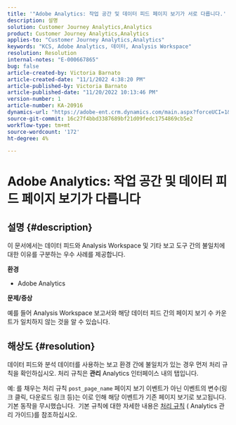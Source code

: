 ```yaml
---
title: '"Adobe Analytics: 작업 공간 및 데이터 피드 페이지 보기가 서로 다릅니다.'
description: 설명
solution: Customer Journey Analytics,Analytics
product: Customer Journey Analytics,Analytics
applies-to: "Customer Journey Analytics,Analytics"
keywords: "KCS, Adobe Analytics, 데이터, Analysis Workspace"
resolution: Resolution
internal-notes: "E-000667865"
bug: false
article-created-by: Victoria Barnato
article-created-date: "11/1/2022 4:38:20 PM"
article-published-by: Victoria Barnato
article-published-date: "11/20/2022 10:13:46 PM"
version-number: 1
article-number: KA-20916
dynamics-url: "https://adobe-ent.crm.dynamics.com/main.aspx?forceUCI=1&pagetype=entityrecord&etn=knowledgearticle&id=16b31394-035a-ed11-9561-6045bd006a22"
source-git-commit: 16c27f4bbd3387689bf21d09fedc1754869cb5e2
workflow-type: tm+mt
source-wordcount: '172'
ht-degree: 4%

---
```


# Adobe Analytics: 작업 공간 및 데이터 피드 페이지 보기가 다릅니다

## 설명 {#description}


이 문서에서는 데이터 피드와 Analysis Workspace 및 기타 보고 도구 간의 불일치에 대한 이유를 구분하는 우수 사례를 제공합니다.

<b>환경</b>

- Adobe Analytics


<b>문제/증상</b>

예를 들어 Analysis Workspace 보고서와 해당 데이터 피드 간의 페이지 보기 수 카운트가 일치하지 않는 것을 알 수 있습니다.




## 해상도 {#resolution}


데이터 피드와 분석 데이터를 사용하는 보고 환경 간에 불일치가 있는 경우 먼저 처리 규칙을 확인하십시오. 처리 규칙은 <b>관리</b> Analytics 인터페이스 내의 탭입니다.

예: 를 채우는 처리 규칙 `post_page_name` 페이지 보기 이벤트가 아닌 이벤트의 변수(링크 클릭, 다운로드 링크 등)는 이로 인해 해당 이벤트가 기존 페이지 보기로 보고됩니다. 기본 동작을 무시했습니다.  기본 규칙에 대한 자세한 내용은 [처리 규칙](https://experienceleague.adobe.com/docs/analytics/admin/admin-tools/processing-rules/processing-rules-configuration/processing-rules-about.html?lang=en) ( Analytics 관리 가이드)를 참조하십시오.
